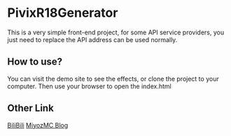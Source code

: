 # PivixR18Generator

This is a very simple front-end project, for some API service providers, you just need to replace the API address can be used normally.

## How to use?

You can visit the demo site to see the effects, or clone the project to your computer. Then use your browser to open the index.html

## Other Link

[BiliBili](https://m.bilibili.com/space/1666723512)
[MiyozMC Blog](https://miyozmc.pages.dev)